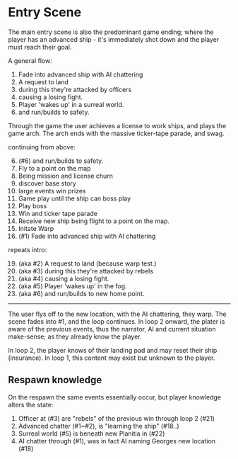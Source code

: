 # Entry Scene

The main entry scene is also the predominant game ending; where the player has an advanced ship - it's immediately shot down and the player must reach their goal.

A general flow:

1. Fade into advanced ship with AI chattering
2. A request to land
3. during this they're attacked by officers
4. causing a losing fight.
5. Player 'wakes up' in a surreal world.
6. and run/builds to safety.

Through the game the user achieves a license to work ships, and plays the game arch. The arch ends with the massive ticker-tape parade, and swag.

continuing from above:

6. (#6) and run/builds to safety.
7. Fly to a point on the map
8. Being mission and license churn
9. discover base story
10. large events win prizes
11. Game play until the ship can boss play
12. Play boss
13. Win and ticker tape parade
14. Receive new ship being flight to a point on the map.
17. Initate Warp
18. (#1) Fade into advanced ship with AI chattering

repeats intro:

19. (aka #2) A request to land (because warp test.)
20. (aka #3) during this they're attacked by rebels
21. (aka #4) causing a losing fight.
22. (aka #5) Player 'wakes up' in the fog.
23. (aka #6) and run/builds to new home point.

---

The user flys off to the new location, with the AI chattering, they warp.
The scene fades into #1, and the loop continues. In loop 2 onward, the plater is aware of the previous events, thus the narrator, AI and current situation make-sense; as they already know the player.

In loop 2, the player knows of their landing pad and may reset their ship (insurance). In loop 1, this content may exist but unknown to the player.

## Respawn knowledge

On the respawn the same events essentially occur, but player knowledge alters the state:

1. Officer at (#3) are "rebels" of the previous win through loop 2 (#21)
2. Advanced chatter (#1\~#2), is "learning the ship" (#18..)
3. Surreal world (#5) is beneath new Planitia in (#22)
4. AI chatter through (#1), was in fact AI naming Georges new location (#18)
